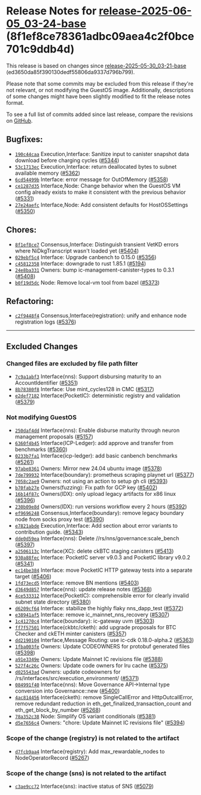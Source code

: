 Release Notes for [**release-2025-06-05\_03-24-base**](https://github.com/dfinity/ic/tree/release-2025-06-05_03-24-base) (8f1ef8ce78361adbc09aea4c2f0bce701c9ddb4d)
===================================================================================================================================================================

This release is based on changes since [release-2025-05-30\_03-21-base](https://dashboard.internetcomputer.org/release/ed3650da85f390130dedf55806da9337d796b799) (ed3650da85f390130dedf55806da9337d796b799).

Please note that some commits may be excluded from this release if they're not relevant, or not modifying the GuestOS image. Additionally, descriptions of some changes might have been slightly modified to fit the release notes format.

To see a full list of commits added since last release, compare the revisions on [GitHub](https://github.com/dfinity/ic/compare/release-2025-05-30_03-21-base...release-2025-06-05_03-24-base).

Bugfixes:
---------

* [`190c44caa`](https://github.com/dfinity/ic/commit/190c44caa) Execution,Interface: Sanitize input to canister snapshot data download before charging cycles ([#5344](https://github.com/dfinity/ic/pull/5344))
* [`53c1713ec`](https://github.com/dfinity/ic/commit/53c1713ec) Execution,Interface: return deallocated bytes to subnet available memory ([#5362](https://github.com/dfinity/ic/pull/5362))
* [`6cd54499b`](https://github.com/dfinity/ic/commit/6cd54499b) Interface: error message for OutOfMemory ([#5358](https://github.com/dfinity/ic/pull/5358))
* [`ce1287d35`](https://github.com/dfinity/ic/commit/ce1287d35) Interface,Node: Change behavior when the GuestOS VM config already exists to make it consistent with the previous behavior ([#5331](https://github.com/dfinity/ic/pull/5331))
* [`27e24aefc`](https://github.com/dfinity/ic/commit/27e24aefc) Interface,Node: Add consistent defaults for HostOSSettings ([#5350](https://github.com/dfinity/ic/pull/5350))

Chores:
-------

* [`8f1ef8ce7`](https://github.com/dfinity/ic/commit/8f1ef8ce7) Consensus,Interface: Distinguish transient VetKD errors where NiDkgTranscript wasn't loaded yet ([#5404](https://github.com/dfinity/ic/pull/5404))
* [`029ebf5c4`](https://github.com/dfinity/ic/commit/029ebf5c4) Interface: Upgrade canbench to 0.15.0 ([#5356](https://github.com/dfinity/ic/pull/5356))
* [`c45812358`](https://github.com/dfinity/ic/commit/c45812358) Interface: downgrade to rust 1.85.1 ([#5194](https://github.com/dfinity/ic/pull/5194))
* [`24e8ba331`](https://github.com/dfinity/ic/commit/24e8ba331) Owners: bump ic-management-canister-types to 0.3.1 ([#5408](https://github.com/dfinity/ic/pull/5408))
* [`b0f19d5dc`](https://github.com/dfinity/ic/commit/b0f19d5dc) Node: Remove local-vm tool from bazel ([#5373](https://github.com/dfinity/ic/pull/5373))

Refactoring:
------------

* [`c2f9448f4`](https://github.com/dfinity/ic/commit/c2f9448f4) Consensus,Interface(registration): unify and enhance node registration logs ([#5376](https://github.com/dfinity/ic/pull/5376))

-------------------------------------------

## Excluded Changes

### Changed files are excluded by file path filter
* [`7c9a1abf3`](https://github.com/dfinity/ic/commit/7c9a1abf3) Interface(nns): Support disbursing maturity to an AccountIdentifier ([#5351](https://github.com/dfinity/ic/pull/5351))
* [`8b78380f8`](https://github.com/dfinity/ic/commit/8b78380f8) Interface: Use mint\_cycles128 in CMC ([#5317](https://github.com/dfinity/ic/pull/5317))
* [`e2def7182`](https://github.com/dfinity/ic/commit/e2def7182) Interface(PocketIC): deterministic registry and validation ([#5379](https://github.com/dfinity/ic/pull/5379))

### Not modifying GuestOS
* [`250daf4dd`](https://github.com/dfinity/ic/commit/250daf4dd) Interface(nns): Enable disburse maturity through neuron management proposals ([#5157](https://github.com/dfinity/ic/pull/5157))
* [`6360f4b45`](https://github.com/dfinity/ic/commit/6360f4b45) Interface(ICP-Ledger): add approve and transfer from benchmarks ([#5360](https://github.com/dfinity/ic/pull/5360))
* [`0233b7fa1`](https://github.com/dfinity/ic/commit/0233b7fa1) Interface(icp-ledger): add basic canbench benchmarks ([#5261](https://github.com/dfinity/ic/pull/5261))
* [`97abe8361`](https://github.com/dfinity/ic/commit/97abe8361) Owners: Mirror new 24.04 ubuntu image ([#5378](https://github.com/dfinity/ic/pull/5378))
* [`7de799932`](https://github.com/dfinity/ic/commit/7de799932) Interface(boundary): prometheus scraping playnet url ([#5377](https://github.com/dfinity/ic/pull/5377))
* [`7058c2ae9`](https://github.com/dfinity/ic/commit/7058c2ae9) Owners: not using an action to setup gh cli ([#5393](https://github.com/dfinity/ic/pull/5393))
* [`b70fab27e`](https://github.com/dfinity/ic/commit/b70fab27e) Owners(fuzzing): Fix path for GCP key ([#5402](https://github.com/dfinity/ic/pull/5402))
* [`16b14f87c`](https://github.com/dfinity/ic/commit/16b14f87c) Owners(IDX): only upload legacy artifacts for x86 linux ([#5396](https://github.com/dfinity/ic/pull/5396))
* [`230b09e8d`](https://github.com/dfinity/ic/commit/230b09e8d) Owners(IDX): run versions workflow every 2 hours ([#5392](https://github.com/dfinity/ic/pull/5392))
* [`ef9696248`](https://github.com/dfinity/ic/commit/ef9696248) Consensus,Interface(boundary): remove legacy boundary node from socks proxy test ([#5390](https://github.com/dfinity/ic/pull/5390))
* [`e7821abde`](https://github.com/dfinity/ic/commit/e7821abde) Execution,Interface: Add section about error variants to contribution guide. ([#5343](https://github.com/dfinity/ic/pull/5343))
* [`dde0d59ea`](https://github.com/dfinity/ic/commit/dde0d59ea) Interface(nns): Delete //rs/nns/governance:scale\_bench ([#5397](https://github.com/dfinity/ic/pull/5397))
* [`a2506113c`](https://github.com/dfinity/ic/commit/a2506113c) Interface(XC): delete ckBTC staging canisters ([#5413](https://github.com/dfinity/ic/pull/5413))
* [`930a88fec`](https://github.com/dfinity/ic/commit/930a88fec) Interface: PocketIC server v9.0.3 and PocketIC library v9.0.2 ([#5341](https://github.com/dfinity/ic/pull/5341))
* [`ec14be384`](https://github.com/dfinity/ic/commit/ec14be384) Interface: move PocketIC HTTP gateway tests into a separate target ([#5406](https://github.com/dfinity/ic/pull/5406))
* [`1fd73ecd5`](https://github.com/dfinity/ic/commit/1fd73ecd5) Interface: remove BN mentions ([#5403](https://github.com/dfinity/ic/pull/5403))
* [`d3649d857`](https://github.com/dfinity/ic/commit/d3649d857) Interface(nns): update release notes ([#5368](https://github.com/dfinity/ic/pull/5368))
* [`4ce533312`](https://github.com/dfinity/ic/commit/4ce533312) Interface(PocketIC): comprehensible error for clearly invalid subnet state directory ([#5380](https://github.com/dfinity/ic/pull/5380))
* [`d6209cf64`](https://github.com/dfinity/ic/commit/d6209cf64) Interface: stabilize the highly flaky nns\_dapp\_test ([#5372](https://github.com/dfinity/ic/pull/5372))
* [`e38941af5`](https://github.com/dfinity/ic/commit/e38941af5) Interface: remove ic\_mainnet\_nns\_recovery ([#5307](https://github.com/dfinity/ic/pull/5307))
* [`1c41270c4`](https://github.com/dfinity/ic/commit/1c41270c4) Interface(boundary): ic-gateway uvm ([#5303](https://github.com/dfinity/ic/pull/5303))
* [`ff7f57501`](https://github.com/dfinity/ic/commit/ff7f57501) Interface(ckbtc/cketh): add upgrade proposals for BTC Checker and ckETH minter canisters ([#5357](https://github.com/dfinity/ic/pull/5357))
* [`dd2190104`](https://github.com/dfinity/ic/commit/dd2190104) Interface,Message Routing: use ic-cdk 0.18.0-alpha.2 ([#5363](https://github.com/dfinity/ic/pull/5363))
* [`1fba003fe`](https://github.com/dfinity/ic/commit/1fba003fe) Owners: Update CODEOWNERS for protobuf generated files ([#5398](https://github.com/dfinity/ic/pull/5398))
* [`a91e3349e`](https://github.com/dfinity/ic/commit/a91e3349e) Owners: Update Mainnet IC revisions file ([#5388](https://github.com/dfinity/ic/pull/5388))
* [`527f4c26c`](https://github.com/dfinity/ic/commit/527f4c26c) Owners: Update code owners for lru cache ([#5375](https://github.com/dfinity/ic/pull/5375))
* [`d025543ad`](https://github.com/dfinity/ic/commit/d025543ad) Owners: update codeowners for /rs/interfaces/src/execution\_environment/ ([#5371](https://github.com/dfinity/ic/pull/5371))
* [`084991f40`](https://github.com/dfinity/ic/commit/084991f40) Interface(nns): Move Governance API->Internal type conversion into Governance::new ([#5400](https://github.com/dfinity/ic/pull/5400))
* [`4ac814456`](https://github.com/dfinity/ic/commit/4ac814456) Interface(cketh): remove SingleCallError and HttpOutcallError, remove redundant reduction in eth\_get\_finalized\_transaction\_count and eth\_get\_block\_by\_number ([#5268](https://github.com/dfinity/ic/pull/5268))
* [`78a352c38`](https://github.com/dfinity/ic/commit/78a352c38) Node: Simplify OS variant conditionals ([#5381](https://github.com/dfinity/ic/pull/5381))
* [`d5e7656c4`](https://github.com/dfinity/ic/commit/d5e7656c4) Owners: "chore: Update Mainnet IC revisions file" ([#5394](https://github.com/dfinity/ic/pull/5394))

### Scope of the change (registry) is not related to the artifact
* [`d7fcb9aa4`](https://github.com/dfinity/ic/commit/d7fcb9aa4) Interface(registry): Add max\_rewardable\_nodes to NodeOperatorRecord ([#5267](https://github.com/dfinity/ic/pull/5267))

### Scope of the change (sns) is not related to the artifact
* [`c3ae9cc72`](https://github.com/dfinity/ic/commit/c3ae9cc72) Interface(sns): inactive status of SNS ([#5079](https://github.com/dfinity/ic/pull/5079))
